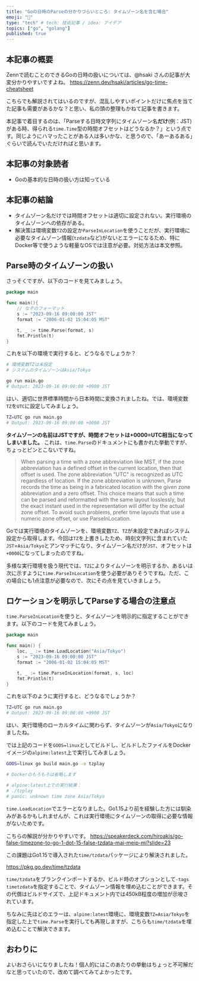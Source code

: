 ```yaml
---
title: "Goの日時のParseの分かりづらいところ: タイムゾーン名を含む場合"
emoji: "📑"
type: "tech" # tech: 技術記事 / idea: アイデア
topics: ["go", "golang"]
published: true
---
```


## 本記事の概要
Zennで読むことのできるGoの日時の扱いについては、@hsaki さんの記事が大変分かりやすいですよね。
https://zenn.dev/hsaki/articles/go-time-cheatsheet

こちらでも解説されてはいるのですが、混乱しやすいポイントだけに焦点を当てた記事も需要があるかな？と思い、私の頭の整理もかねて記事を書きます。

本記事で着目するのは、「Parseする日時文字列にタイムゾーン名**だけ**(例：JST)がある時、得られる`time.Time`型の時間オフセットはどうなるか？」という点です。同じようにハマったことがある人は多いかな、と思うので、「あーあるある」ぐらいで読んでいただければと思います。

## 本記事の対象読者
- Goの基本的な日時の扱い方は知っている

## 本記事の結論
- タイムゾーン名だけでは時間オフセットは適切に設定されない。実行環境のタイムゾーンへの依存がある。
- 解決策は環境変数`TZ`の設定か`ParseInLocation`を使うことだが、実行環境に必要なタイムゾーン情報(`tzdata`など)がないとエラーになるため、特にDocker等で使うような軽量なOSでは注意が必要。対処方法は本文参照。

## Parse時のタイムゾーンの扱い
さっそくですが、以下のコードを見てみましょう。

```go
package main

func main(){
    // なぞのフォーマット
    s := "2023-09-16 09:00:00 JST"
    format := "2006-01-02 15:04:05 MST"

    t, _ := time.Parse(format, s)
    fmt.Println(t)
}
```

これを以下の環境で実行すると、どうなるでしょうか？

```bash
# 環境変数TZは未設定
# システムのタイムゾーンはAsia/Tokyo

go run main.go
# Output: 2023-09-16 09:00:00 +0900 JST
```

はい、適切に世界標準時間から日本時間に変換されましたね。では、環境変数`TZ`を`UTC`に設定してみましょう。

```bash
TZ=UTC go run main.go
# Output: 2023-09-16 09:00:00 +0000 JST
```

**タイムゾーンの名前はJSTですが、時間オフセットは+0000=UTC相当になってしまいました。** これは、`time.Parse`のドキュメントにも書かれた挙動ですが、ちょっとピンとこないですね。

>When parsing a time with a zone abbreviation like MST, if the zone abbreviation has a defined offset in the current location, then that offset is used. The zone abbreviation "UTC" is recognized as UTC regardless of location. If the zone abbreviation is unknown, Parse records the time as being in a fabricated location with the given zone abbreviation and a zero offset. This choice means that such a time can be parsed and reformatted with the same layout losslessly, but the exact instant used in the representation will differ by the actual zone offset. To avoid such problems, prefer time layouts that use a numeric zone offset, or use ParseInLocation.

Goでは実行環境のタイムゾーンを、環境変数`TZ`、`TZ`が未設定であればシステム設定から取得します。今回は`TZ`を上書きしたため、時刻文字列に含まれていた`JST`=`Asia/Tokyo`とアンマッチになり、タイムゾーン名だけが`JST`、オフセットは`+0000`になってしまったのですね。

多様な実行環境を扱う現代では、`TZ`によりタイムゾーンを明示するか、あるいは次に示すように`time.ParseInLocation`を使う必要がありそうですね。ただ、この場合にも1点注意が必要なので、次にその点を見ていきましょう。

## ロケーションを明示してParseする場合の注意点
`time.ParseInLocation`を使うと、タイムゾーンを明示的に指定することができます。以下のコードを見てみましょう。

```go
package main

func main() {
    loc, _ := time.LoadLocation("Asia/Tokyo")
    s := "2023-09-16 09:00:00 JST"
    format := "2006-01-02 15:04:05 MST"

    t, _ := time.ParseInLocation(format, s, loc)
    fmt.Println(t)
}
```

これを以下のように実行すると、どうなるでしょうか？

```bash
TZ=UTC go run main.go
# Output: 2023-09-16 09:00:00 +0900 JST
```

はい、実行環境のローカルタイムに関わらず、タイムゾーンが`Asia/Tokyo`になりましたね。

では上記のコードを`GOOS=linux`としてビルドし、ビルドしたファイルをDockerイメージの`alpine:latest`上で実行してみましょう。

```bash
GOOS=linux go build main.go -o tzplay

# Dockerのもろもろは省略します

# alpine:latest上での実行結果：
# ./tzplay
# panic: unknown time zone Asia/Tokyo
```

`time.LoadLocation`でエラーとなりました。Go1.15より前を経験した方には馴染みがあるかもしれませんが、これは実行環境にタイムゾーンの取得に必要な情報がないためです。

こちらの解説が分かりやすいです。
https://speakerdeck.com/hiroakis/go-false-timezone-to-go-1-dot-15-false-tzdata-mai-meip-mi?slide=23

この課題はGo1.15で導入された`time/tzdata`パッケージにより解決されました。

https://pkg.go.dev/time/tzdata

`time/tzdata`をブランクインポートするか、ビルド時のオプションとして`-tags timetzdata`を指定することで、タイムゾーン情報を埋め込むことができます。その代償はビルドサイズで、上記ドキュメント内では450kB程度の増加が示唆されています。

ちなみに先ほどのエラーは、`alpine:latest`環境に、環境変数`TZ=Asia/Tokyo`を指定した上で`time.Parse`を実行しても再現しますが、こちらも`time/tzdata`を埋め込むことで解決できます。

## おわりに
よいおさらいになりましたね！個人的にはこのあたりの挙動はちょっと不可解だなと思っていたので、改めて調べてみてよかったです。

